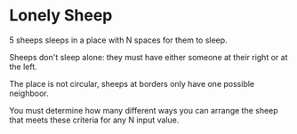 # Lonely Sheep

5 sheeps sleeps in a place with N spaces for them to sleep.

Sheeps don't sleep alone: they must have either someone at their right or at the left.

The place is not circular, sheeps at borders only have one possible neighboor.

You must determine how many different ways you can arrange the sheep that meets these criteria for any N input value.